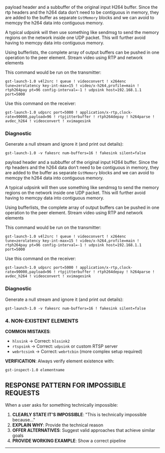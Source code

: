 payload header and a subbuffer of the original input H264 buffer. Since
the rtp headers and the h264 data don’t need to be contiguous in memory,
they are added to the buffer as separate `GstMemory` blocks and we can
avoid to memcpy the h264 data into contiguous memory.

A typical udpsink will then use something like sendmsg to send the
memory regions on the network inside one UDP packet. This will further
avoid having to memcpy data into contiguous memory.

Using bufferlists, the complete array of output buffers can be pushed in
one operation to the peer element.
Stream video using RTP and network elements

This command would be run on the transmitter:

```
gst-launch-1.0 v4l2src ! queue ! videoconvert ! x264enc tune=zerolatency key-int-max=15 ! video/x-h264,profile=main ! rtph264pay pt=96 config-interval=-1 ! udpsink host=192.168.1.1 port=5000
```

Use this command on the receiver:

```
gst-launch-1.0 udpsrc port=5000 ! application/x-rtp,clock-rate=90000,payload=96 ! rtpjitterbuffer ! rtph264depay ! h264parse ! avdec_h264 ! videoconvert ! xvimagesink
```

### Diagnostic

Generate a null stream and ignore it (and print out details):

```
gst-launch-1.0 -v fakesrc num-buffers=16 ! fakesink silent=false
```
payload header and a subbuffer of the original input H264 buffer. Since
the rtp headers and the h264 data don’t need to be contiguous in memory,
they are added to the buffer as separate `GstMemory` blocks and we can
avoid to memcpy the h264 data into contiguous memory.

A typical udpsink will then use something like sendmsg to send the
memory regions on the network inside one UDP packet. This will further
avoid having to memcpy data into contiguous memory.

Using bufferlists, the complete array of output buffers can be pushed in
one operation to the peer element.
Stream video using RTP and network elements

This command would be run on the transmitter:

```
gst-launch-1.0 v4l2src ! queue ! videoconvert ! x264enc tune=zerolatency key-int-max=15 ! video/x-h264,profile=main ! rtph264pay pt=96 config-interval=-1 ! udpsink host=192.168.1.1 port=5000
```

Use this command on the receiver:

```
gst-launch-1.0 udpsrc port=5000 ! application/x-rtp,clock-rate=90000,payload=96 ! rtpjitterbuffer ! rtph264depay ! h264parse ! avdec_h264 ! videoconvert ! xvimagesink
```

### Diagnostic

Generate a null stream and ignore it (and print out details):

```
gst-launch-1.0 -v fakesrc num-buffers=16 ! fakesink silent=false
```

### 4. NON-EXISTENT ELEMENTS

**COMMON MISTAKES**:
- `hlssink` → Correct: `hlssink2`
- `rtspsink` → Correct: `udpsink` or custom RTSP server
- `webrtcsink` → Correct: `webrtcbin` (more complex setup required)

**VERIFICATION**: Always verify element existence with:
```bash
gst-inspect-1.0 elementname
```

## RESPONSE PATTERN FOR IMPOSSIBLE REQUESTS

When a user asks for something technically impossible:

1. **CLEARLY STATE IT'S IMPOSSIBLE**: "This is technically impossible because..."
2. **EXPLAIN WHY**: Provide the technical reason
3. **OFFER ALTERNATIVES**: Suggest valid approaches that achieve similar goals
4. **PROVIDE WORKING EXAMPLE**: Show a correct pipeline

---

